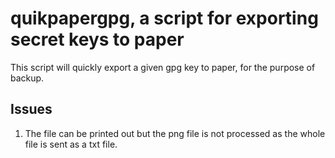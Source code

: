 # quikpapergpg, a script for exporting secret keys to paper
This script will quickly export a given gpg key to paper, for the purpose of backup.

## Issues

1. The file can be printed out but the png file is not processed as the whole file is sent as a txt file.
